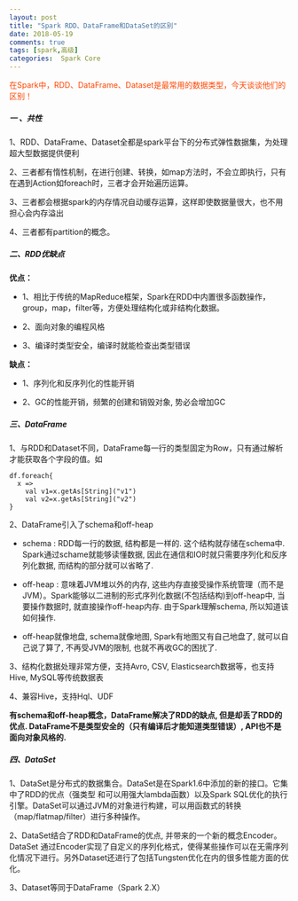 ```yaml
---
layout: post
title: "Spark RDD、DataFrame和DataSet的区别"
date: 2018-05-19
comments: true
tags: [spark,高级]
categories:  Spark Core
---
```



<font color=#FF4500 >
在Spark中，RDD、DataFrame、Dataset是最常用的数据类型，今天谈谈他们的区别！</font>

##### 一 、共性 

1、RDD、DataFrame、Dataset全都是spark平台下的分布式弹性数据集，为处理超大型数据提供便利

2、三者都有惰性机制，在进行创建、转换，如map方法时，不会立即执行，只有在遇到Action如foreach时，三者才会开始遍历运算。

3、三者都会根据spark的内存情况自动缓存运算，这样即使数据量很大，也不用担心会内存溢出

4、三者都有partition的概念。
<!--more--> 
##### 二、RDD优缺点 
**优点：** 
- 1、相比于传统的MapReduce框架，Spark在RDD中内置很多函数操作，group，map，filter等，方便处理结构化或非结构化数据。

- 2、面向对象的编程风格

- 3、编译时类型安全，编译时就能检查出类型错误

**缺点：** 

- 1、序列化和反序列化的性能开销

- 2、GC的性能开销，频繁的创建和销毁对象, 势必会增加GC

##### 三、DataFrame 

1、与RDD和Dataset不同，DataFrame每一行的类型固定为Row，只有通过解析才能获取各个字段的值。如
```
df.foreach{
  x =>
    val v1=x.getAs[String]("v1")
    val v2=x.getAs[String]("v2")
}
```
2、DataFrame引入了schema和off-heap

- schema : RDD每一行的数据, 结构都是一样的. 这个结构就存储在schema中. Spark通过schame就能够读懂数据, 因此在通信和IO时就只需要序列化和反序列化数据, 而结构的部分就可以省略了.

- off-heap : 意味着JVM堆以外的内存, 这些内存直接受操作系统管理（而不是JVM）。Spark能够以二进制的形式序列化数据(不包括结构)到off-heap中, 当要操作数据时, 就直接操作off-heap内存. 由于Spark理解schema, 所以知道该如何操作.

- off-heap就像地盘, schema就像地图, Spark有地图又有自己地盘了, 就可以自己说了算了, 不再受JVM的限制, 也就不再收GC的困扰了.

3、结构化数据处理非常方便，支持Avro, CSV, Elasticsearch数据等，也支持Hive, MySQL等传统数据表 

4、兼容Hive，支持Hql、UDF

**有schema和off-heap概念，DataFrame解决了RDD的缺点, 但是却丢了RDD的优点. DataFrame不是类型安全的（只有编译后才能知道类型错误）, API也不是面向对象风格的.**

##### 四、DataSet 
1、DataSet是分布式的数据集合。DataSet是在Spark1.6中添加的新的接口。它集中了RDD的优点（强类型 和可以用强大lambda函数）以及Spark SQL优化的执行引擎。DataSet可以通过JVM的对象进行构建，可以用函数式的转换（map/flatmap/filter）进行多种操作。

2、DataSet结合了RDD和DataFrame的优点, 并带来的一个新的概念Encoder。DataSet 通过Encoder实现了自定义的序列化格式，使得某些操作可以在无需序列化情况下进行。另外Dataset还进行了包括Tungsten优化在内的很多性能方面的优化。

3、Dataset<Row>等同于DataFrame（Spark 2.X）